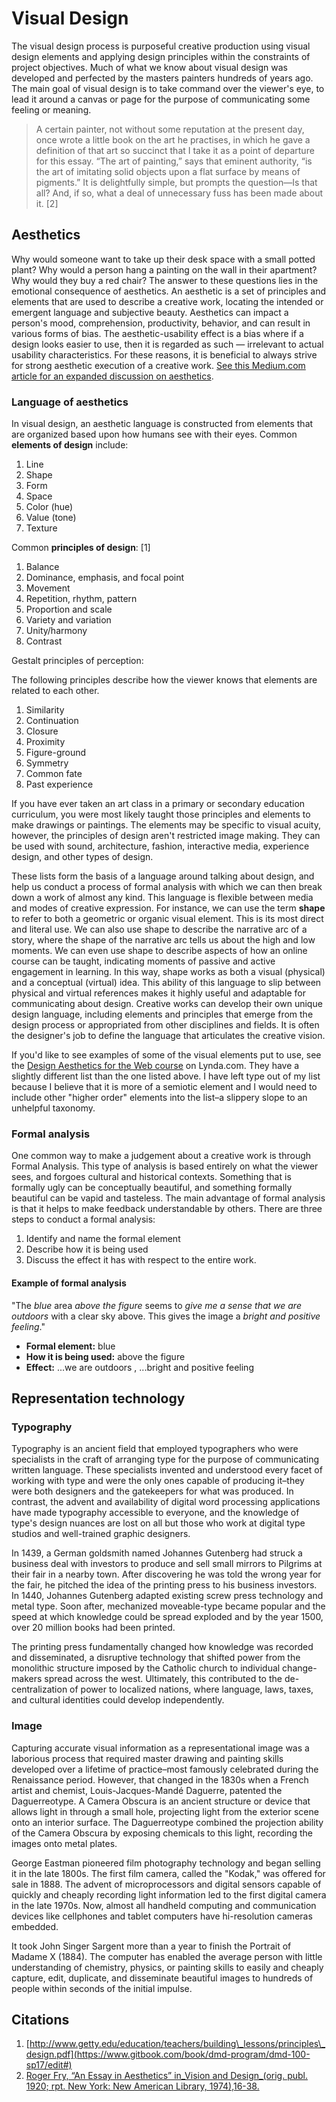 # Visual Design

The visual design process is purposeful creative production using visual design elements and applying design principles within the constraints of project objectives. Much of what we know about visual design was developed and perfected by the masters painters hundreds of years ago. The main goal of visual design is to take command over the viewer's eye, to lead it around a canvas or page for the purpose of communicating some feeling or meaning.

> A certain painter, not without some reputation at the present day, once wrote a little book on the art he practises, in which he gave a definition of that art so succinct that I take it as a point of departure for this essay. “The art of painting,” says that eminent authority, “is the art of imitating solid objects upon a flat surface by means of pigments.” It is delightfully simple, but prompts the question—Is that all? And, if so, what a deal of unnecessary fuss has been made about it. \[2\]

## Aesthetics

Why would someone want to take up their desk space with a small potted plant? Why would a person hang a painting on the wall in their apartment? Why would they buy a red chair? The answer to these questions lies in the emotional consequence of aesthetics. An aesthetic is a set of principles and elements that are used to describe a creative work, locating the intended or emergent language and subjective beauty. Aesthetics can impact a person's mood, comprehension, productivity, behavior, and can result in various forms of bias. The aesthetic-usability effect is a bias where if a design looks easier to use, then it is regarded as such — irrelevant to actual usability characteristics. For these reasons, it is beneficial to always strive for strong aesthetic execution of a creative work. [See this Medium.com article for an expanded discussion on aesthetics](https://uxdesign.cc/design-principle-aesthetics-af926f8f86fe).

### Language of aesthetics

In visual design, an aesthetic language is constructed from elements that are organized based upon how humans see with their eyes. Common **elements of design** include:

1. Line
2. Shape
3. Form
4. Space
5. Color \(hue\)
6. Value \(tone\)
7. Texture

Common **principles of design**: \[1\]

1. Balance
2. Dominance, emphasis, and focal point
3. Movement
4. Repetition, rhythm, pattern
5. Proportion and scale
6. Variety and variation
7. Unity/harmony
8. Contrast

Gestalt principles of perception:

The following principles describe how the viewer knows that elements are related to each other.

1. Similarity
2. Continuation
3. Closure
4. Proximity
5. Figure-ground
6. Symmetry
7. Common fate
8. Past experience

If you have ever taken an art class in a primary or secondary education curriculum, you were most likely taught those principles and elements to make drawings or paintings. The elements may be specific to visual acuity, however, the principles of design aren't restricted image making. They can be used with sound, architecture, fashion, interactive media, experience design, and other types of design.

These lists form the basis of a language around talking about design, and help us conduct a process of formal analysis with which we can then break down a work of almost any kind. This language is flexible between media and modes of creative expression. For instance, we can use the term **shape** to refer to both a geometric or organic visual element. This is its most direct and literal use. We can also use shape to describe the narrative arc of a story, where the shape of the narrative arc tells us about the high and low moments. We can even use shape to describe aspects of how an online course can be taught, indicating moments of passive and active engagement in learning. In this way, shape works as both a visual \(physical\) and a conceptual \(virtual\) idea. This ability of this language to slip between physical and virtual references makes it highly useful and adaptable for communicating about design. Creative works can develop their own unique design language, including elements and principles that emerge from the design process or appropriated from other disciplines and fields. It is often the designer's job to define the language that articulates the creative vision.

If you'd like to see examples of some of the visual elements put to use, see the [Design Aesthetics for the Web course](https://www.lynda.com/Design-Techniques-tutorials/Understanding-elements-design/506078/539538-4.html) on Lynda.com. They have a slightly different list than the one listed above. I have left type out of my list because I believe that it is more of a semiotic element and I would need to include other "higher order" elements into the list–a slippery slope to an unhelpful taxonomy.

### Formal analysis

One common way to make a judgement about a creative work is through Formal Analysis. This type of analysis is based entirely on what the viewer sees, and forgoes cultural and historical contexts. Something that is formally ugly can be conceptually beautiful, and something formally beautiful can be vapid and tasteless. The main advantage of formal analysis is that it helps to make feedback understandable by others. There are three steps to conduct a formal analysis:

1. Identify and name the formal element
2. Describe how it is being used
3. Discuss the effect it has with respect to the entire work.

#### Example of formal analysis

"The _blue_ area _above the figure_ seems to _give me a sense that we are outdoors_ with a clear sky above. This gives the image a _bright and positive feeling_."

* **Formal element:** blue
* **How it is being used:** above the figure 
* **Effect:** ...we are outdoors
  , ...bright and positive feeling

## Representation technology

### Typography

Typography is an ancient field that employed typographers who were specialists in the craft of arranging type for the purpose of communicating written language. These specialists invented and understood every facet of working with type and were the only ones capable of producing it–they were both designers and the gatekeepers for what was produced. In contrast, the advent and availability of digital word processing applications have made typography accessible to everyone, and the knowledge of type's design nuances are lost on all but those who work at digital type studios and well-trained graphic designers.

In 1439, a German goldsmith named Johannes Gutenberg had struck a business deal with investors to produce and sell small mirrors to Pilgrims at their fair in a nearby town. After discovering he was told the wrong year for the fair, he pitched the idea of the printing press to his business investors. In 1440, Johannes Gutenberg adapted existing screw press technology and metal type. Soon after, mechanized moveable-type became popular and the speed at which knowledge could be spread exploded and by the year 1500, over 20 million books had been printed.

The printing press fundamentally changed how knowledge was recorded and disseminated, a disruptive technology that shifted power from the monolithic structure imposed by the Catholic church to individual change-makers spread across the west. Ultimately, this contributed to the de-centralization of power to localized nations, where language, laws, taxes, and cultural identities could develop independently.

### Image

Capturing accurate visual information as a representational image was a laborious process that required master drawing and painting skills developed over a lifetime of practice–most famously celebrated during the Renaissance period. However, that changed in the 1830s when a French artist and chemist, Louis-Jacques-Mandé Daguerre, patented the Daguerreotype. A Camera Obscura is an ancient structure or device that allows light in through a small hole, projecting light from the exterior scene onto an interior surface. The Daguerreotype combined the projection ability of the Camera Obscura by exposing chemicals to this light, recording the images onto metal plates.

George Eastman pioneered film photography technology and began selling it in the late 1800s. The first film camera, called the "Kodak," was offered for sale in 1888. The advent of microprocessors and digital sensors capable of quickly and cheaply recording light information led to the first digital camera in the late 1970s. Now, almost all handheld computing and communication devices like cellphones and tablet computers have hi-resolution cameras embedded.

It took John Singer Sargent more than a year to finish the Portrait of Madame X \(1884\). The computer has enabled the average person with little understanding of chemistry, physics, or painting skills to easily and cheaply capture, edit, duplicate, and disseminate beautiful images to hundreds of people within seconds of the initial impulse.

## Citations

1. [http://www.getty.edu/education/teachers/building\_lessons/principles\_design.pdf](https://www.gitbook.com/book/dmd-program/dmd-100-sp17/edit#)
2. [Roger Fry, “An Essay in Aesthetics” in_Vision and Design_\(orig. publ. 1920; rpt. New York: New American Library, 1974\),16-38.](https://www.gitbook.com/book/dmd-program/dmd-100-sp17/edit#) 



